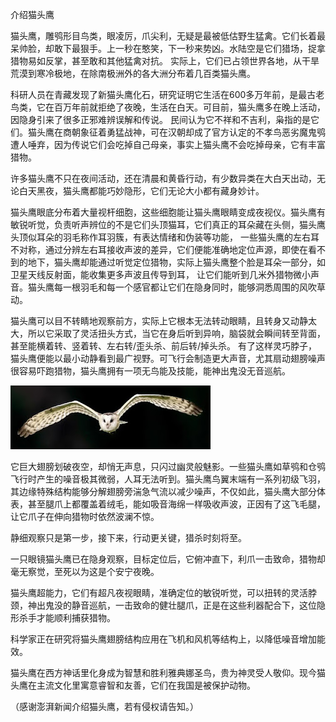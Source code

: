 介绍猫头鹰


猫头鹰，雕鸮形目鸟类，眼凌厉，爪尖利，无疑是最被低估野生猛禽。它们长着最呆帅脸，却敢下最狠手。上一秒在憨笑，下一秒来势凶。水陆空是它们猎场，捉拿猎物易如反掌，甚至敢和其他猛禽对抗。
实际上，它们已占领世界各地，从干旱荒漠到寒冷极地，在除南极洲外的各大洲分布着几百类猫头鹰。

科研人员在青藏发现了新猫头鹰化石，研究证明它生活在600多万年前，是最古老鸟类，它在百万年前就拒绝了夜晚，生活在白天。可目前，猫头鹰多在晚上活动，因隐身引来了很多正邪难辨误解和传说。
民间认为它不祥和不吉利，枭指的是它们。猫头鹰在商朝象征着勇猛战神，可在汉朝却成了官方认定的不孝鸟恶劣魔鬼鸮遭人唾弃，因为传说它们会吃掉自己母亲，事实上猫头鹰不会吃掉母亲，它有丰富猎物。

许多猫头鹰不只在夜间活动，还在清晨和黄昏行动，有少数异类在大白天出动，无论白天黑夜，猫头鹰都能巧妙隐形，它们无论大小都有藏身妙计。

猫头鹰眼底分布着大量视杆细胞，这些细胞能让猫头鹰眼睛变成夜视仪。猫头鹰有敏锐听觉，负责听声辨位的不是它们头顶猫耳，它们真正的耳朵藏在头侧，猫头鹰头顶似耳朵的羽毛称作耳羽簇，有表达情绪和伪装等功能，
一些猫头鹰的左右耳不对称，通过分辨左右耳接收声波的差异，它们便能准确地定位声源，即使在看不到的地下，猫头鹰却能通过听觉定位猎物，实际上猫头鹰整个脸是耳朵一部分，如卫星天线反射面，能收集更多声波且传导到耳，
让它们能听到几米外猎物微小声音。猫头鹰每一根羽毛和每一个感官都让它们在隐身同时，能够洞悉周围的风吹草动。

猫头鹰可以目不转睛地观察前方，实际上它根本无法转动眼睛，且转身又动静太大，所以它采取了灵活扭头方式，当它在身后听到异响，脑袋就会瞬间转至背面，甚至能横着转、竖着转、左右转/歪头杀、前后转/掉头杀。
有了这样灵巧脖子，猫头鹰便能以最小动静看到最广视野。可飞行会制造更大声音，尤其扇动翅膀噪声很容易吓跑猎物，猫头鹰拥有一项无鸟能及技能，能神出鬼没无音巡航。


![介绍猫头鹰](https://github.com/ywangnccu/ywang/blob/main/images/OWL.jpg)

它巨大翅膀划破夜空，却悄无声息，只闪过幽灵般魅影。一些猫头鹰如草鸮和仓鸮飞行时产生的噪音极其微弱，人耳无法听到。猫头鹰鸟翼末端有一系列初级飞羽，
其边缘特殊结构能够分解翅膀旁湍急气流以减少噪声，不仅如此，猫头鹰大部分体表，甚至腿爪上都覆盖着绒毛，能如吸音海绵一样吸收声波，正因有了这飞毛腿，让它爪子在伸向猎物时依然波澜不惊。

静细观察只是第一步，接下来，行动更关键，猎杀时刻将至。

一只眼镜猫头鹰已在隐身观察，目标定位后，它俯冲直下，利爪一击致命，猎物却毫无察觉，至死以为这是个安宁夜晚。

猫头鹰超能力，它们有超凡夜视眼睛，准确定位的敏锐听觉，可以扭转的灵活脖颈，神出鬼没的静音巡航，一击致命的健壮腿爪，正是在这些利器配合下，这位隐形杀手才能顺利捕获猎物。

科学家正在研究将猫头鹰翅膀结构应用在飞机和风机等结构上，以降低噪音增加能效。

猫头鹰在西方神话里化身成为智慧和胜利雅典娜圣鸟，贵为神灵受人敬仰。现今猫头鹰在主流文化里寓意睿智和友善，它们在我国是被保护动物。


（感谢澎湃新闻介绍猫头鹰，若有侵权请告知。）
